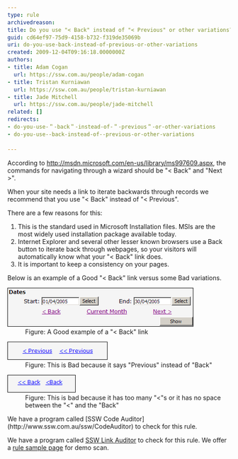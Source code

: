 ```yaml
---
type: rule
archivedreason: 
title: Do you use "< Back" instead of "< Previous" or other variations?
guid: cd64ef97-75d9-4158-b732-f319de35069b
uri: do-you-use-back-instead-of-previous-or-other-variations
created: 2009-12-04T09:16:18.0000000Z
authors:
- title: Adam Cogan
  url: https://ssw.com.au/people/adam-cogan
- title: Tristan Kurniawan
  url: https://ssw.com.au/people/tristan-kurniawan
- title: Jade Mitchell
  url: https://ssw.com.au/people/jade-mitchell
related: []
redirects:
- do-you-use-＂-back＂-instead-of-＂-previous＂-or-other-variations
- do-you-use--back-instead-of--previous-or-other-variations

---
```


According to http://msdn.microsoft.com/en-us/library/ms997609.aspx, the commands for navigating through a wizard should be "< Back" and "Next >".   
<!--endintro-->

When your site needs a link to iterate backwards through records we recommend that you use "< Back" instead of "< Previous".

There are a few reasons for this:

1. This is the standard used in Microsoft Installation files. MSIs are the most widely used installation package available today.
2. Internet Explorer and several other lesser known browsers use a Back button to iterate back through webpages, so your visitors will automatically know what your "< Back" link does.
3. It is important to keep a consistency on your pages.


Below is an example of a Good "< Back" link versus some Bad variations.
<dl class="goodImage">    <dt><img width="420" height="88" src="textboxeswithshowbutton.gif" alt="Good"> </dt>
    <dd>Figure: A Good example of a "< Back" link </dd></dl><dl class="badImage">    <dt><img width="226" height="41" src="badpreviouslink.gif" alt="Bad"> </dt>
    <dd>Figure: This is Bad because it says "Previous" instead of "Back" </dd></dl><dl class="goodImage">    <dt><img width="154" height="40" src="badbacklink.gif" alt="Good"> </dt>
    <dd>Figure: This is bad because it has too many "<"s or it has no space between the "<" and the "Back" </dd></dl>
We have a program called [SSW Code Auditor](http://www.ssw.com.au/ssw/CodeAuditor) to check for this rule.


We have a program called [SSW Link Auditor](http://www.ssw.com.au/ssw/LinkAuditor) to check for this rule. We offer a [rule sample page](http://www.ssw.com.au/SSW/LinkAuditor/Samples/Rules/ReadingBackLink.aspx) for demo scan.
